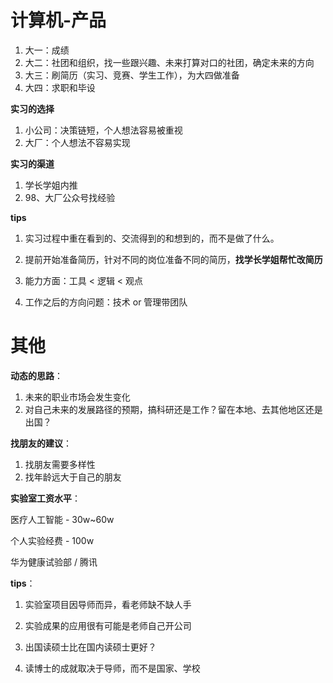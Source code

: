 # 计算机-产品



1. 大一：成绩
2. 大二：社团和组织，找一些跟兴趣、未来打算对口的社团，确定未来的方向
3. 大三：刷简历（实习、竞赛、学生工作），为大四做准备
4. 大四：求职和毕设



**实习的选择**

1. 小公司：决策链短，个人想法容易被重视
2. 大厂：个人想法不容易实现

**实习的渠道**

1. 学长学姐内推
2. 98、大厂公众号找经验

**tips**

1. 实习过程中重在看到的、交流得到的和想到的，而不是做了什么。

2. 提前开始准备简历，针对不同的岗位准备不同的简历，**找学长学姐帮忙改简历**
3. 能力方面：工具 < 逻辑 < 观点
4. 工作之后的方向问题：技术 or 管理带团队



# 其他



**动态的思路**：

1. 未来的职业市场会发生变化
2. 对自己未来的发展路径的预期，搞科研还是工作？留在本地、去其他地区还是出国？



**找朋友的建议**：

1. 找朋友需要多样性
2. 找年龄远大于自己的朋友



**实验室工资水平**：

医疗人工智能 - 30w~60w

个人实验经费 - 100w

华为健康试验部 / 腾讯



**tips**：

1. 实验室项目因导师而异，看老师缺不缺人手

2. 实验成果的应用很有可能是老师自己开公司
3. 出国读硕士比在国内读硕士更好？
4. 读博士的成就取决于导师，而不是国家、学校